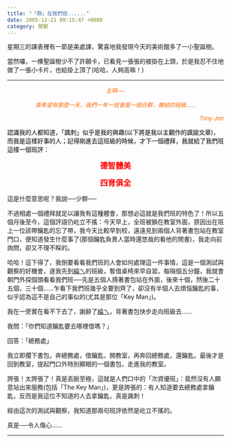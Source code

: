 ```yaml
---
title: "「群」在我們班......"
date: 2005-12-21 00:15:47 +0800
category: 閒聊
---
```

<p align="left">星期三的課表裡有一節是美處課，驚喜地我發現今天的美術館多了一小聖誕樹。</p><p>當然囉，一棵聖誕樹少不了許願卡，已看見一張張的被掛在上頭，於是我忍不住地做了一張小卡片，也給掛上頂了(哈哈，人夠高嘛！)</p><hr /><p /><p align="center"><font color="#ff6600"><em><font size="2">主啊──</font></em></font></p><p align="center"><em><font color="#ff6600" size="2">真希望有那麼一天，我們一年一班會是一個合群、團結的班級......</font></em></p><p align="right"><em><font color="#ff6600" size="2">Tony Jan</font></em><p /><p align="left"><font color="#000000">認識我的人都知道，「諷刺」似乎是我的興趣(以下將是我以主觀作的諷諭文章)，而我是這樣好事的人；記得剛進去這班級的時候，才下一個禮拜，我就給了我們班這樣一個班評：</font></p><p align="center"><font color="#ff0000" size="4"><strong>德智體美</strong></font></p><p align="center"><font color="#ff0000" size="4"><strong>四育俱全</strong></font></p><p align="left">這是什麼意思呢？我說──少群──</p><p align="left">不過相處一個禮拜就足以讓我有這種體會，那想必這就是我們班的特色了！所以五個月後至今，這個評語仍屹立不搖：今天早上，全班被鎖在教室外面，原因出在班上一位該帶鑰匙的忘了帶，我今天比較早到校，遠遠見到兩個人背著書包站在教室門口，便知道發生什麼事了(那個鑰匙負責人當時還悠哉的看他的閒書)，我走向前詢問，卻又不理不睬的。</p><p align="left">哈哈！這下得了，我倒要看看我們班的人會如何處理這一件事情，這是一個測試與觀察的好機會，遂我先到<u>綸ㄟ</u>的班級，暫借桌椅來早自習。每隔個五分鐘，我就會朝門外探個頭看看我們班──先是五個人揹著書包站在外面，後來十個，然後二十五個，三十個......乍看下我們班幾乎全要到齊了，卻沒有半個人去煩惱鑰匙的事，似乎認為這不是自己的事似的(尤其是那位「Key Man」)。</p><p align="left">我在一旁實在看不下去了，謝辭了<u>綸ㄟ</u>，背著書包快步走向班級去......</p><p align="left">我問：「你們知道鑰匙要去哪裡借嗎？」</p><p align="left">回答：「總務處」</p><p align="left">我立即擱下書包，奔總務處，借鑰匙，開教室，再奔回總務處，還鑰匙，最後才是回到教室，提起門口外特別顯眼的一個書包，走進我的教室。</p><p align="left">誇張！太誇張了！真是丟臉至極，這就是人們口中的「次資優班」：竟然沒有人願意站出來服務(包括「The Key Man」)，更是誇張的：有人知道要去總務處拿鑰匙，反而是我這位不知道的人去拿鑰匙，真是諷刺！</p><p align="left">經由這次的測試與觀察，我知道那兩句班評依然是屹立不搖的。</p><p align="left">真是──令人傷心......</p></p><hr />
